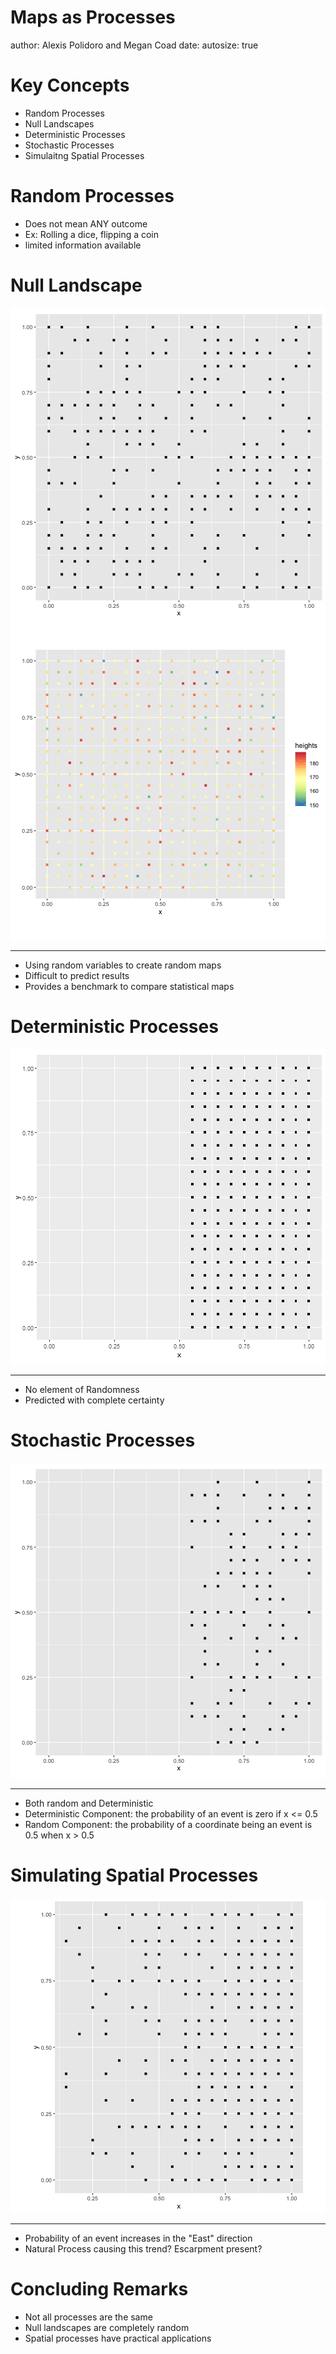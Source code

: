 Maps as Processes
========================================================
author: Alexis Polidoro and Megan Coad 
date: 
autosize: true

Key Concepts 
========================================================


- Random Processes
- Null Landscapes
- Deterministic Processes
- Stochastic Processes 
- Simulaitng Spatial Processes



Random Processes
========================================================
- Does not mean ANY outcome
- Ex: Rolling a dice, flipping a coin
- limited information available

Null Landscape
========================================================
![plot of chunk unnamed-chunk-1](06-Maps-as-Processes-Slides-figure/unnamed-chunk-1-1.png)![plot of chunk unnamed-chunk-1](06-Maps-as-Processes-Slides-figure/unnamed-chunk-1-2.png)

***
- Using random variables to create random maps
- Difficult to predict results
- Provides a benchmark to compare statistical maps

Deterministic Processes
========================================================

![plot of chunk unnamed-chunk-2](06-Maps-as-Processes-Slides-figure/unnamed-chunk-2-1.png)

***
- No element of Randomness 
- Predicted with complete certainty 

Stochastic Processes
========================================================

![plot of chunk unnamed-chunk-3](06-Maps-as-Processes-Slides-figure/unnamed-chunk-3-1.png)

***
- Both random and Deterministic 
- Deterministic Component: the probability of an event is zero if x <= 0.5
- Random Component: the probability of a coordinate being an event is 0.5 when x > 0.5

Simulating Spatial Processes
========================================================

![plot of chunk unnamed-chunk-4](06-Maps-as-Processes-Slides-figure/unnamed-chunk-4-1.png)

***

- Probability of an event increases in the "East" direction
- Natural Process causing this trend? Escarpment present?  

Concluding Remarks
========================================================
- Not all processes are the same
- Null landscapes are completely random 
- Spatial processes have practical applications 
